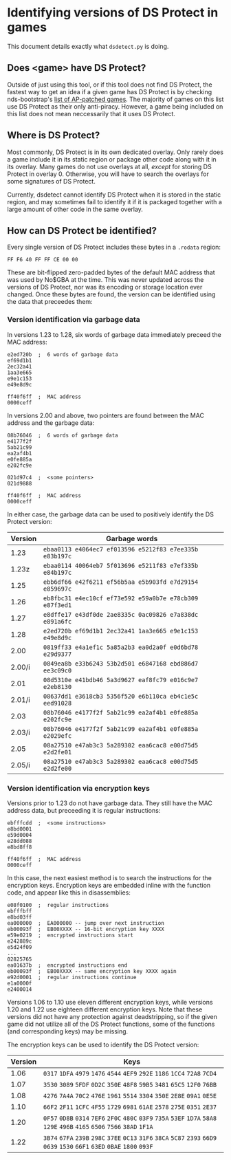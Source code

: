 # Identifying versions of DS Protect in games

This document details exactly what `dsdetect.py` is doing.

## Does \<game\> have DS Protect?

Outside of just using this tool, or if this tool does not find DS Protect, the fastest way to get an idea if a given game has DS Protect is by checking nds-bootstrap's [list of AP-patched games](https://github.com/DS-Homebrew/nds-bootstrap/blob/master/retail/apfix/AP-patched%20games.md). The majority of games on this list use DS Protect as their only anti-piracy. However, a game being included on this list does not mean neccessarily that it uses DS Protect.

## Where is DS Protect?

Most commonly, DS Protect is in its own dedicated overlay. Only rarely does a game include it in its static region or package other code along with it in its overlay. Many games do not use overlays at all, *except* for storing DS Protect in overlay 0. Otherwise, you will have to search the overlays for some signatures of DS Protect.

Currently, dsdetect cannot identify DS Protect when it is stored in the static region, and may sometimes fail to identify it if it is packaged together with a large amount of other code in the same overlay.

## How can DS Protect be identified?

Every single version of DS Protect includes these bytes in a `.rodata` region:

`FF F6 40 FF FF CE 00 00`

These are bit-flipped zero-padded bytes of the default MAC address that was used by No$GBA at the time. This was never updated across the versions of DS Protect, nor was its encoding or storage location ever changed. Once these bytes are found, the version can be identified using the data that preceedes them:

### Version identification via garbage data

In versions 1.23 to 1.28, six words of garbage data immediately preceed the MAC address:

```
e2ed720b  ;  6 words of garbage data
ef69d1b1    
2ec32a41    
1aa3e665    
e9e1c153    
e49e8d9c    

ff40f6ff  ;  MAC address
0000ceff    
```

In versions 2.00 and above, two pointers are found between the MAC address and the garbage data:

```
08b76046  ;  6 words of garbage data
e4177f2f    
5ab21c99    
ea2af4b1    
e0fe885a    
e202fc9e    

021d97c4  ;  <some pointers>
021d9888    

ff40f6ff  ;  MAC address
0000ceff    
```

In either case, the garbage data can be used to positively identify the DS Protect version:

| Version | Garbage words |
| --- | --- |
|   1.23    | `ebaa0113 e4064ec7 ef013596 e5212f83 e7ee335b e83b197c`  |
|   1.23z   | `ebaa0114 40064eb7 5f013696 e5211f83 e7ef335b e84b197c`  |
|   1.25    | `ebb6df66 e42f6211 ef56b5aa e5b903fd e7d29154 e859697c`  |
|   1.26    | `eb8fbc31 e4ec10cf ef73e592 e59a0b7e e78cb309 e87f3ed1`  |
|   1.27    | `e8dffe17 e43df0de 2ae8335c 0ac09826 e7a838dc e891a6fc`  |
|   1.28    | `e2ed720b ef69d1b1 2ec32a41 1aa3e665 e9e1c153 e49e8d9c`  |
|   2.00    | `0819ff33 e4a1ef1c 5a85a2b3 ea0d2a0f e0d6bd78 e29d9377`  |
|   2.00/i  | `0849ea8b e33b6243 53b2d501 e6847168 ebd886d7 ee3c09c0`  |
|   2.01    | `08d5310e e41bdb46 5a3d9627 eaf8fc79 e016c9e7 e2eb8130`  |
|   2.01/i  | `08637dd1 e3618cb3 5356f520 e6b110ca eb4c1e5c eed91028`  |
|   2.03    | `08b76046 e4177f2f 5ab21c99 ea2af4b1 e0fe885a e202fc9e`  |
|   2.03/i  | `08b76046 e4177f2f 5ab21c99 ea2af4b1 e0fe885a e2029efc`  |
|   2.05    | `08a27510 e47ab3c3 5a289302 eaa6cac8 e00d75d5 e2d2fe01`  |
|   2.05/i  | `08a27510 e47ab3c3 5a289302 eaa6cac8 e00d75d5 e2d2fe00`  |

### Version identification via encryption keys

Versions prior to 1.23 do not have garbage data. They still have the MAC address data, but preceeding it is regular instructions:

```
ebfffcdd  ;  <some instructions>
e8bd0001    
e59d0004    
e28dd088    
e8bd8ff8    

ff40f6ff  ;  MAC address
0000ceff    
```

In this case, the next easiest method is to search the instructions for the encryption keys. Encryption keys are embedded inline with the function code, and appear like this in disassemblies:

```
e08f0100  ;  regular instructions
ebfffbff    
e8bd03ff    
ea000000  ;  EA000000 -- jump over next instruction
eb00093f  ;  EB00XXXX -- 16-bit encryption key XXXX
e59e0219  ;  encrypted instructions start
e242889c    
e5d24f09    
...
02825765    
ea01637b  ;  encrypted instructions end
eb00093f  ;  EB00XXXX -- same encryption key XXXX again
e92d0001  ;  regular instructions continue
e1a0000f    
e2400014    
```

Versions 1.06 to 1.10 use eleven different encryption keys, while versions 1.20 and 1.22 use eighteen different encryption keys. Note that these versions did not have any protection against deadstripping, so if the given game did not utilize all of the DS Protect functions, some of the functions (and corresponding keys) may be missing.

The encryption keys can be used to identify the DS Protect version:

| Version | Keys |
| --- | --- |
|  1.06  |  `0317` `1DFA` `4979` `1476` `4544` `4EF9` `292E` `1186` `1CC4` `72A8` `7CD4` |
|  1.07  |  `3530` `3089` `5FDF` `0D2C` `350E` `48F8` `59B5` `3481` `65C5` `12F0` `76BB` |
|  1.08  |  `4276` `7A4A` `70C2` `476E` `1961` `5514` `3304` `350E` `2E8E` `09A1` `0E5E` |
|  1.10  |  `66F2` `2F11` `1CFC` `4F55` `1729` `6981` `61AE` `2578` `275E` `0351` `2E37` |
|  1.20  |  `0F57` `0D8B` `0314` `7EF6` `2F0C` `480C` `03F9` `735A` `53EF` `1D7A` `58A8` `129E` `496B` `4165` `6506` `7566` `38AD` `1F1A` |
|  1.22  |  `3B74` `67FA` `239B` `298C` `37EE` `0C13` `31F6` `38CA` `5C87` `2393` `66D9` `0639` `1530` `66F1` `63ED` `0BAE` `1800` `093F` |
